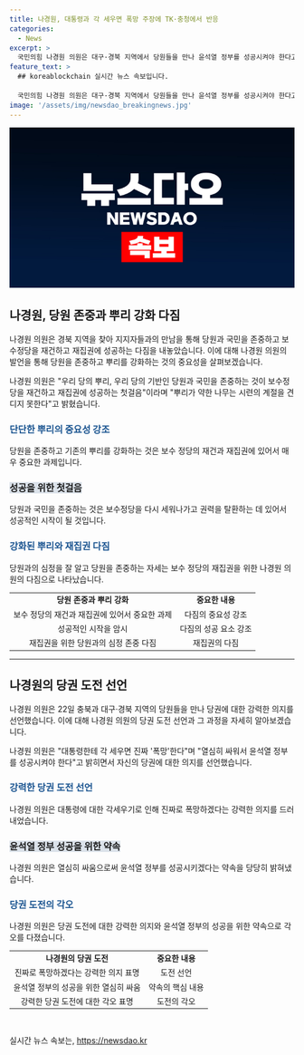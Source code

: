 ```yaml
---
title: 나경원, 대통령과 각 세우면 폭망 주장에 TK·충청에서 반응
categories:
  - News
excerpt: >
  국민의힘 나경원 의원은 대구·경북 지역에서 당원들을 만나 윤석열 정부를 성공시켜야 한다고 강조했다. 한편, 그의 발언은 당권 경쟁자인 한동훈 전 비상대책위원장과의 관련성을 시사하며, 당원의 중요성을 강조하는 한편 사람들을 설득하기 위한 노력을 기울이고 있다. 나경원 의원은 당원들의 지지를 호소하며, 당원을 존중하는 당을 만들겠다는 다짐을 밝히고 있다. 또한, 대구·경북(TK) 지역 방문을 통해 지지를 얻기 위해 노력하고 있는 것으로 전해졌다.
feature_text: >
  ## koreablockchain 실시간 뉴스 속보입니다.

  국민의힘 나경원 의원은 대구·경북 지역에서 당원들을 만나 윤석열 정부를 성공시켜야 한다고 강조했다. 한편, 그의 발언은 당권 경쟁자인 한동훈 전 비상대책위원장과의 관련성을 시사하며, 당원의 중요성을 강조하는 한편 사람들을 설득하기 위한 노력을 기울이고 있다. 나경원 의원은 당원들의 지지를 호소하며, 당원을 존중하는 당을 만들겠다는 다짐을 밝히고 있다. 또한, 대구·경북(TK) 지역 방문을 통해 지지를 얻기 위해 노력하고 있는 것으로 전해졌다.
image: '/assets/img/newsdao_breakingnews.jpg'
---
```


<p><img src="/assets/img/newsdao_breakingnews.jpg" alt="koreablockchain 속보" /></p>

<h2 data-ke-size="size26">나경원, 당원 존중과 뿌리 강화 다짐</h2>

<p>나경원 의원은 경북 지역을 찾아 지지자들과의 만남을 통해 당원과 국민을 존중하고 보수정당을 재건하고 재집권에 성공하는 다짐을 내놓았습니다. 이에 대해 나경원 의원의 발언을 통해 당원을 존중하고 뿌리를 강화하는 것의 중요성을 살펴보겠습니다.</p>

<p data-ke-size="size16">나경원 의원은 "우리 당의 뿌리, 우리 당의 기반인 당원과 국민을 존중하는 것이 보수정당을 재건하고 재집권에 성공하는 첫걸음"이라며 "뿌리가 약한 나무는 시련의 계절을 견디지 못한다"고 밝혔습니다.</p>

<h3><span style="color: #1a5490;">단단한 뿌리의 중요성 강조</span></h3>

<p>당원을 존중하고 기존의 뿌리를 강화하는 것은 보수 정당의 재건과 재집권에 있어서 매우 중요한 과제입니다.</p>

<h3><span style="background-color: #21538527;">성공을 위한 첫걸음</span></h3>

<p>당원과 국민을 존중하는 것은 보수정당을 다시 세워나가고 권력을 탈환하는 데 있어서 성공적인 시작이 될 것입니다.</p>

<h3><span style="color: #1a5490;">강화된 뿌리와 재집권 다짐</span></h3>

<p>당원과의 심정을 잘 알고 당원을 존중하는 자세는 보수 정당의 재집권을 위한 나경원 의원의 다짐으로 나타났습니다.</p>

<table>
    <tr>
        <td style="text-align: center; height: 17px;"><b>당원 존중과 뿌리 강화</b></td>
        <td style="text-align: center; height: 17px;"><b>중요한 내용</b></td>
    </tr>
    <tr>
        <td style="text-align: center; height: 17px;">보수 정당의 재건과 재집권에 있어서 중요한 과제</td>
        <td style="text-align: center; height: 17px;">다짐의 중요성 강조</td>
    </tr>
    <tr>
        <td style="text-align: center; height: 17px;">성공적인 시작을 암시</td>
        <td style="text-align: center; height: 17px;">다짐의 성공 요소 강조</td>
    </tr>
    <tr>
        <td style="text-align: center; height: 17px;">재집권을 위한 당원과의 심정 존중 다짐</td>
        <td style="text-align: center; height: 17px;">재집권의 다짐</td>
    </tr>
</table>

<hr>

<h2 data-ke-size="size26">나경원의 당권 도전 선언</h2>

<p>나경원 의원은 22일 충북과 대구·경북 지역의 당원들을 만나 당권에 대한 강력한 의지를 선언했습니다. 이에 대해 나경원 의원의 당권 도전 선언과 그 과정을 자세히 알아보겠습니다.</p>

<p data-ke-size="size16">나경원 의원은 "대통령한테 각 세우면 진짜 '폭망'한다"며 "열심히 싸워서 윤석열 정부를 성공시켜야 한다"고 밝히면서 자신의 당권에 대한 의지를 선언했습니다.</p>

<h3><span style="color: #1a5490;">강력한 당권 도전 선언</span></h3>

<p>나경원 의원은 대통령에 대한 각세우기로 인해 진짜로 폭망하겠다는 강력한 의지를 드러내었습니다.</p>

<h3><span style="background-color: #21538527;">윤석열 정부 성공을 위한 약속</span></h3>

<p>나경원 의원은 열심히 싸움으로써 윤석열 정부를 성공시키겠다는 약속을 당당히 밝혀냈습니다.</p>

<h3><span style="color: #1a5490;">당권 도전의 각오</span></h3>

<p>나경원 의원은 당권 도전에 대한 강력한 의지와 윤석열 정부의 성공을 위한 약속으로 각오를 다졌습니다.</p>

<table>
    <tr>
        <td style="text-align: center; height: 17px;"><b>나경원의 당권 도전</b></td>
        <td style="text-align: center; height: 17px;"><b>중요한 내용</b></td>
    </tr>
    <tr>
        <td style="text-align: center; height: 17px;">진짜로 폭망하겠다는 강력한 의지 표명</td>
        <td style="text-align: center; height: 17px;">도전 선언</td>
    </tr>
    <tr>
        <td style="text-align: center; height: 17px;">윤석열 정부의 성공을 위한 열심히 싸움</td>
        <td style="text-align: center; height: 17px;">약속의 핵심 내용</td>
    </tr>
    <tr>
        <td style="text-align: center; height: 17px;">강력한 당권 도전에 대한 각오 표명</td>
        <td style="text-align: center; height: 17px;">도전의 각오</td>
    </tr>
</table>

<p data-ke-size="size16">&nbsp;</p>
실시간 뉴스 속보는, <a href="https://newsdao.kr" rel="dofollow">https://newsdao.kr</a>


